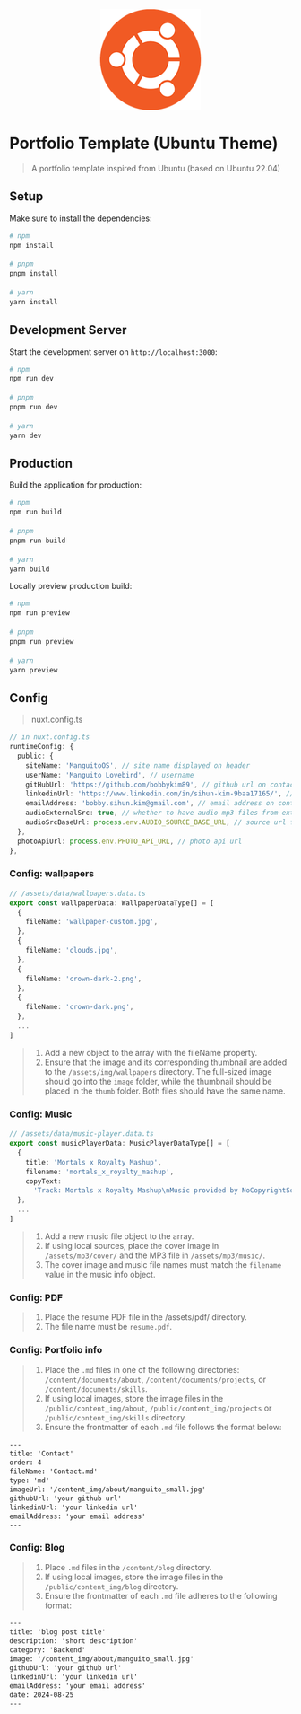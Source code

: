 <div align="center">
  <img width="180" src="public/ubuntu_logo-192x192.png" alt="ubuntu-logo" />
</div>

# Portfolio Template (Ubuntu Theme)

> A portfolio template inspired from Ubuntu (based on Ubuntu 22.04)

## Setup

Make sure to install the dependencies:

```bash
# npm
npm install

# pnpm
pnpm install

# yarn
yarn install
```

## Development Server

Start the development server on `http://localhost:3000`:

```bash
# npm
npm run dev

# pnpm
pnpm run dev

# yarn
yarn dev
```

## Production

Build the application for production:

```bash
# npm
npm run build

# pnpm
pnpm run build

# yarn
yarn build
```

Locally preview production build:

```bash
# npm
npm run preview

# pnpm
pnpm run preview

# yarn
yarn preview
```

## Config

> nuxt.config.ts

```ts
// in nuxt.config.ts
runtimeConfig: {
  public: {
    siteName: 'ManguitoOS', // site name displayed on header
    userName: 'Manguito Lovebird', // username
    gitHubUrl: 'https://github.com/bobbykim89', // github url on contact buttons
    linkedinUrl: 'https://www.linkedin.com/in/sihun-kim-9baa17165/', // likedin url on contact buttons
    emailAddress: 'bobby.sihun.kim@gmail.com', // email address on contact buttons
    audioExternalSrc: true, // whether to have audio mp3 files from external source
    audioSrcBaseUrl: process.env.AUDIO_SOURCE_BASE_URL, // source url for external api source (leave as '' if using local mp3 files)
  },
  photoApiUrl: process.env.PHOTO_API_URL, // photo api url
},
```

### Config: wallpapers

```ts
// /assets/data/wallpapers.data.ts
export const wallpaperData: WallpaperDataType[] = [
  {
    fileName: 'wallpaper-custom.jpg',
  },
  {
    fileName: 'clouds.jpg',
  },
  {
    fileName: 'crown-dark-2.png',
  },
  {
    fileName: 'crown-dark.png',
  },
  ...
]
```

> 1. Add a new object to the array with the fileName property.
> 2. Ensure that the image and its corresponding thumbnail are added to the `/assets/img/wallpapers` directory. The full-sized image should go into the `image` folder, while the thumbnail should be placed in the `thumb` folder. Both files should have the same name.

### Config: Music

```ts
// /assets/data/music-player.data.ts
export const musicPlayerData: MusicPlayerDataType[] = [
  {
    title: 'Mortals x Royalty Mashup',
    filename: 'mortals_x_royalty_mashup',
    copyText:
      'Track: Mortals x Royalty Mashup\nMusic provided by NoCopyrightSounds.\nWatch more NCS on YouTube: https://NCS.lnk.to/YouTubeAT',
  },
  ...
]
```

> 1. Add a new music file object to the array.
> 2. If using local sources, place the cover image in `/assets/mp3/cover/` and the MP3 file in `/assets/mp3/music/`.
> 3. The cover image and music file names must match the `filename` value in the music info object.

### Config: PDF

> 1. Place the resume PDF file in the /assets/pdf/ directory.
> 2. The file name must be `resume.pdf`.

### Config: Portfolio info

> 1. Place the `.md` files in one of the following directories: `/content/documents/about`, `/content/documents/projects`, or `/content/documents/skills`.
> 2. If using local images, store the image files in the `/public/content_img/about`, `/public/content_img/projects` or `/public/content_img/skills` directory.
> 3. Ensure the frontmatter of each `.md` file follows the format below:

```
---
title: 'Contact'
order: 4
fileName: 'Contact.md'
type: 'md'
imageUrl: '/content_img/about/manguito_small.jpg'
githubUrl: 'your github url'
linkedinUrl: 'your linkedin url'
emailAddress: 'your email address'
---
```

### Config: Blog

> 1. Place `.md` files in the `/content/blog` directory.
> 2. If using local images, store the image files in the `/public/content_img/blog` directory.
> 3. Ensure the frontmatter of each `.md` file adheres to the following format:

```
---
title: 'blog post title'
description: 'short description'
category: 'Backend'
image: '/content_img/about/manguito_small.jpg'
githubUrl: 'your github url'
linkedinUrl: 'your linkedin url'
emailAddress: 'your email address'
date: 2024-08-25
---
```
